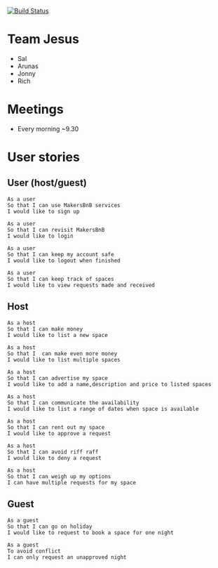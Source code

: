 [![Build Status](https://travis-ci.org/jonnymoore12/Makers-BnB-Challenge.svg?branch=master)](https://travis-ci.org/jonnymoore12/Makers-BnB-Challenge)

# Team Jesus

* Sal
* Arunas
* Jonny
* Rich

# Meetings

* Every morning ~9.30

# User stories

## User (host/guest)

```
As a user
So that I can use MakersBnB services
I would like to sign up

As a user
So that I can revisit MakersBnB
I would like to login

As a user
So that I can keep my account safe
I would like to logout when finished

As a user
So that I can keep track of spaces
I would like to view requests made and received
```
## Host
```
As a host
So that I can make money
I would like to list a new space

As a host
So that I  can make even more money
I would like to list multiple spaces

As a host
So that I can advertise my space
I would like to add a name,description and price to listed spaces

As a host
So that I can communicate the availability
I would like to list a range of dates when space is available

As a host
So that I can rent out my space
I would like to approve a request

As a host
So that I can avoid riff raff
I would like to deny a request

As a host
So that I can weigh up my options
I can have multiple requests for my space
```
## Guest
```
As a guest
So that I can go on holiday
I would like to request to book a space for one night

As a guest
To avoid conflict
I can only request an unapproved night
```

